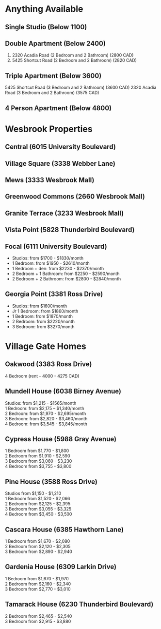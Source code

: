 # Anything Available


## Single Studio (Below 1100)



## Double Apartment (Below 2400)

1. 2320 Acadia Road (2 Bedroom and 2 Bathroom) (2800 CAD)
2. 5425 Shortcut Road (2 Bedroom and 2 Bathroom) (2820 CAD)


## Triple Apartment (Below 3600)
5425 Shortcut Road (3 Bedroom and 2 Bathroom) (3600 CAD)
2320 Acadia Road (3 Bedroom and 2 Bathroom) (3575 CAD)


## 4 Person Apartment (Below 4800)



# Wesbrook Properties
## Central (6015 University Boulevard)
## Village Square (3338 Webber Lane)
## Mews (3333 Wesbrook Mall)
## Greenwood Commons (2660 Wesbrook Mall)
## Granite Terrace (3233 Wesbrook Mall)
## Vista Point (5828 Thunderbird Boulevard)
## Focal (6111 University Boulevard) 
-   Studios: from $1700 - $1830/month
-   1 Bedroom: from $1950 - $2610/month
-   1 Bedroom + den: from $2230 - $2370/month
-   2 Bedroom + 1 Bathroom: from $2250 - $2590/month
-   2 Bedroom + 2 Bathroom: from $2800 - $2840/month
## Georgia Point (3381 Ross Drive)
-   Studios: from $1600/month
-   Jr 1 Bedroom: from $1860/month
-   1 Bedroom: from $1870/month
-   2 Bedroom: from $2220/month
-   3 Bedroom: from $3270/month

# Village Gate Homes
## Oakwood (3383 Ross Drive)
4 Bedroom (rent - 4000 - 4275 CAD)
## Mundell House (6038 Birney Avenue)
Studios: from $1,215 - $1565/month  
1 Bedroom: from $2,175 – $1,340/month  
2 Bedroom: from $1,970 - $2,695/month  
3 Bedroom: from $2,820 - $3,460/month  
4 Bedroom: from $3,545 - $3,845/month

## Cypress House (5988 Gray Avenue)
1 Bedroom from $1,770 - $1,800  
2 Bedroom from $1,910 - $2,590  
3 Bedroom from $3,060 - $3,230  
4 Bedroom from $3,755 - $3,800

## Pine House (3588 Ross Drive)
Studios from $1,150 - $1,210  
1 Bedroom from $1,520 - $2,066  
2 Bedroom from $2,125 - $2,395  
3 Bedroom from $3,055 - $3,325  
4 Bedroom from $3,450 - $3,500
## Cascara House (6385 Hawthorn Lane)
1 Bedroom from $1,670 - $2,080  
2 Bedroom from $2,120 - $2,305  
3 Bedroom from $2,890 - $2,940
## Gardenia House (6309 Larkin Drive)
1 Bedroom from $1,670 - $1,970  
2 Bedroom from $2,160 - $2,340  
3 Bedroom from $2,770 - $3,010
## Tamarack House (6230 Thunderbird Boulevard)
2 Bedroom from $2,465 - $2,540  
3 Bedroom from $2,915 - $3,880

